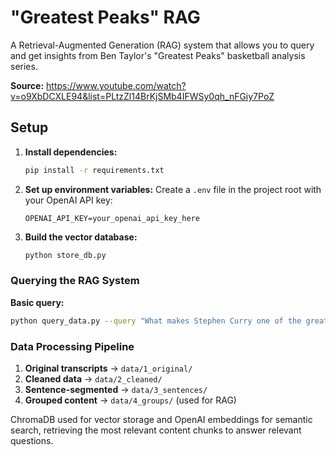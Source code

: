 # "Greatest Peaks" RAG

A Retrieval-Augmented Generation (RAG) system that allows you to query and get insights from Ben Taylor's "Greatest Peaks" basketball analysis series.

**Source:** https://www.youtube.com/watch?v=o9XbDCXLE94&list=PLtzZl14BrKjSMb4IFWSy0qh_nFGiy7PoZ

## Setup

1. **Install dependencies:**

   ```bash
   pip install -r requirements.txt
   ```

2. **Set up environment variables:**
   Create a `.env` file in the project root with your OpenAI API key:

   ```
   OPENAI_API_KEY=your_openai_api_key_here
   ```

3. **Build the vector database:**
   ```bash
   python store_db.py
   ```

### Querying the RAG System

**Basic query:**

```bash
python query_data.py --query "What makes Stephen Curry one of the greatest offensive players ever?"
```

### Data Processing Pipeline

1. **Original transcripts** → `data/1_original/`
2. **Cleaned data** → `data/2_cleaned/`
3. **Sentence-segmented** → `data/3_sentences/`
4. **Grouped content** → `data/4_groups/` (used for RAG)

ChromaDB used for vector storage and OpenAI embeddings for semantic search, retrieving the most relevant content chunks to answer relevant questions.
